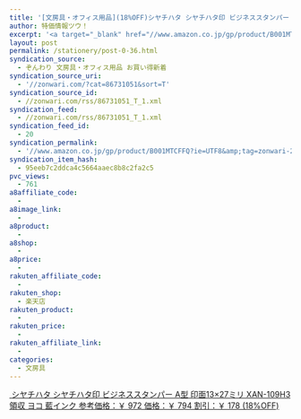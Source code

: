 ```yaml
---
title: '[文房具・オフィス用品](18%OFF)シヤチハタ シヤチハタ印 ビジネススタンパー A型 印面13×27ミリ XAN-109H3 領収 ヨコ 藍インク ￥794'
author: 特価情報ツウ！
excerpt: '<a target="_blank" href="//www.amazon.co.jp/gp/product/B001MTCFFQ?ie=UTF8&amp;tag=zonwari-22&amp;linkCode=as2&amp;camp=247&amp;creative=7399&amp;creativeASIN=B001MTCFFQ"><img src="//ecx.images-amazon.com/images/I/41xMISVsrQL._SL100_.jpg"><br>&#12471;&#12516;&#12481;&#12495;&#12479; &#12471;&#12516;&#12481;&#12495;&#12479;&#21360; &#12499;&#12472;&#12493;&#12473;&#12473;&#12479;&#12531;&#12497;&#12540; A&#22411; &#21360;&#38754;13&times;27&#12511;&#12522; XAN-109H3 &#38936;&#21454; &#12520;&#12467; &#34253;&#12452;&#12531;&#12463;<br>&#21442;&#32771;&#20385;&#26684;&#65306;&#65509; 972<br>&#20385;&#26684;&#65306;&#65509; 794<br>&#21106;&#24341;&#65306;&#65509; 178 (18%OFF)</a>'
layout: post
permalink: /stationery/post-0-36.html
syndication_source:
  - ぞんわり 文房具・オフィス用品 お買い得新着
syndication_source_uri:
  - '//zonwari.com/?cat=86731051&sort=T'
syndication_source_id:
  - //zonwari.com/rss/86731051_T_1.xml
syndication_feed:
  - //zonwari.com/rss/86731051_T_1.xml
syndication_feed_id:
  - 20
syndication_permalink:
  - '//www.amazon.co.jp/gp/product/B001MTCFFQ?ie=UTF8&amp;tag=zonwari-22&amp;linkCode=as2&amp;camp=247&amp;creative=7399&amp;creativeASIN=B001MTCFFQ'
syndication_item_hash:
  - 95eeb7c2ddca4c5664aaec8b8c2fa2c5
pvc_views:
  - 761
a8affiliate_code:
  -
a8image_link:
  -
a8product:
  -
a8shop:
  -
a8price:
  -
rakuten_affiliate_code:
  -
rakuten_shop:
  - 楽天店
rakuten_product:
  -
rakuten_price:
  -
rakuten_affiliate_link:
  -
categories:
  - 文房具
---
```

[<img src='//i0.wp.com/ecx.images-amazon.com/images/I/41xMISVsrQL._SL150_.jpg?w=546' title="" alt="" data-recalc-dims="1" />
シヤチハタ シヤチハタ印 ビジネススタンパー A型 印面13×27ミリ XAN-109H3 領収 ヨコ 藍インク
参考価格：￥ 972
価格：￥ 794
割引：￥ 178 (18%OFF)][1]

 [1]: //www.amazon.co.jp/gp/product/B001MTCFFQ?ie=UTF8&#038;tag=tokkajohotsu-22&#038;linkCode=as2&#038;camp=247&#038;creative=7399&#038;creativeASIN=B001MTCFFQ